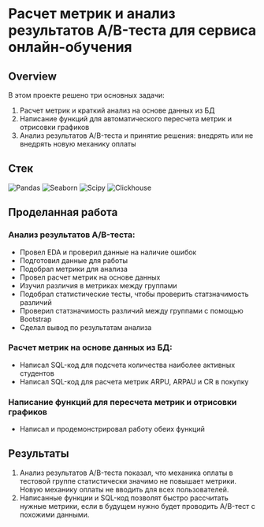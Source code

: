 # Расчет метрик и анализ результатов A/B-теста для сервиса онлайн-обучения

## Overview
В этом проекте решено три основных задачи:
1. Расчет метрик и краткий анализ на основе данных из БД
2. Написание функций для автоматического пересчета метрик и отрисовки графиков
3. Анализ результатов A/B-теста и принятие решения: внедрять или не внедрять новую механику оплаты

## Стек
![Pandas](https://img.shields.io/badge/pandas-%23150458.svg?style=for-the-badge&logo=pandas&logoColor=white)
![Seaborn](https://img.shields.io/badge/Seaborn-blue?logo=seaborn&logoColor=white&style=for-the-badge)
![Scipy](https://img.shields.io/badge/Scipy-blue?logo=Scipy&logoColor=white&style=for-the-badge)
![Clickhouse](https://img.shields.io/badge/clickhouse-B0C4DE?style=for-the-badge&logo=clickhouse&logoColor=FFCC01)

## Проделанная работа
### Анализ результатов A/B-теста:
+ Провел EDA и проверил данные на наличие ошибок
+ Подготовил данные для работы
+ Подобрал метрики для анализа
+ Провел расчет метрик на основе данных
+ Изучил различия в метриках между группами
+ Подобрал статистические тесты, чтобы проверить статзначимость различий
+ Проверил статзначимость различий между группами с помощью Bootstrap
+ Сделал вывод по результатам анализа
### Расчет метрик на основе данных из БД:
+ Написал SQL-код для подсчета количества наиболее активных студентов
+ Написал SQL-код для расчета метрик ARPU, ARPAU и CR в покупку
### Написание функций для пересчета метрик и отрисовки графиков
+ Написал и продемонстрировал работу обеих функций

## Результаты
1. Анализ результатов A/B-теста показал, что механика оплаты в тестовой группе статистически значимо не повышает метрики. Новую механику оплаты не вводить для всех пользователей.
2. Написанные функции и SQL-код позволят быстро рассчитать нужные метрики, если в будущем нужно будет проводить A/B-тест с похожими данными.
